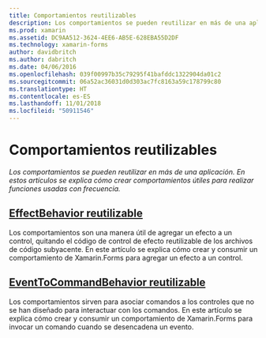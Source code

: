 ```yaml
---
title: Comportamientos reutilizables
description: Los comportamientos se pueden reutilizar en más de una aplicación. En estos artículos se explica cómo crear comportamientos útiles para realizar funciones usadas con frecuencia.
ms.prod: xamarin
ms.assetid: DC9AA512-3624-4EE6-AB5E-628EBA55D2DF
ms.technology: xamarin-forms
author: davidbritch
ms.author: dabritch
ms.date: 04/06/2016
ms.openlocfilehash: 039f00997b35c79295f41bafddc1322904da01c2
ms.sourcegitcommit: 06a52ac36031d0d303ac7fc8163a59c178799c80
ms.translationtype: HT
ms.contentlocale: es-ES
ms.lasthandoff: 11/01/2018
ms.locfileid: "50911546"
---
```

# <a name="reusable-behaviors"></a>Comportamientos reutilizables

_Los comportamientos se pueden reutilizar en más de una aplicación. En estos artículos se explica cómo crear comportamientos útiles para realizar funciones usadas con frecuencia._

## <a name="reusable-effectbehavioreffect-behaviormd"></a>[EffectBehavior reutilizable](effect-behavior.md)

Los comportamientos son una manera útil de agregar un efecto a un control, quitando el código de control de efecto reutilizable de los archivos de código subyacente. En este artículo se explica cómo crear y consumir un comportamiento de Xamarin.Forms para agregar un efecto a un control.

## <a name="reusable-eventtocommandbehaviorevent-to-command-behaviormd"></a>[EventToCommandBehavior reutilizable](event-to-command-behavior.md)

Los comportamientos sirven para asociar comandos a los controles que no se han diseñado para interactuar con los comandos. En este artículo se explica cómo crear y consumir un comportamiento de Xamarin.Forms para invocar un comando cuando se desencadena un evento.

